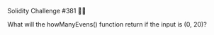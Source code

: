 Solidity Challenge #381 🕵️‍♂️

What will the howManyEvens() function return if the input is (0, 20)?